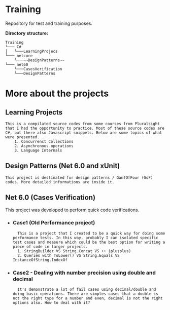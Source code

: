

# Training
Repository for test and training purposes.

**Directory structure:**

```
Training
└─── C#
│   └───LearningProjecs
└─── netcore
    └───~~DesignPatterns~~
└─── net60
    └───CasesVerification
    └───DesignPatterns
```

# More about the projects

## Learning Projects 
    This is a compilated source codes from some courses from Pluralsight that I had the opportunity to practice. Most of these source codes are C#, but there also Javascript snippets. Below are some topics of what were presented.
        1. Concurrenct Collections
        2. Asynchronous operations
        3. Language Internals 

## Design Patterns (Net 6.0 and xUnit)
    This project is destinated for design patterns / GanfOfFour (GoF) codes. More detailed informations are inside it.

 ## Net 6.0 (Cases Verification)
This project was developed to perform quick code verifications.

- ### **Case1 (Old Performance project)**
        This is a project that I created to be a quick way for doing some performance tests. In this way, probably I can isolated specific test cases and measure which could be the best option for writing a piece of code in larger projects.
        1. StringBuilder VS String.Concat VS ++ (plusplus)
        2. Queries with ToLower() VS String.Equals VS InstanceOfString.IndexOf

- ### **Case2 - Dealing with number precision using double and decimal**
        It's demonstrate a lot of fail cases using decimal/double and doing basic operations. There are simples cases that a double is not the right type for a number and even, decimal is not the right options also. How to deal with it?
